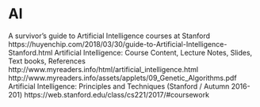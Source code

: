 # AI
<div>
A survivor’s guide to Artificial Intelligence courses at Stanford
https://huyenchip.com/2018/03/30/guide-to-Artificial-Intelligence-Stanford.html 
Artificial   Intelligence: Course Content, Lecture Notes, Slides, Text books, References
http://www.myreaders.info/html/artificial_intelligence.html
http://www.myreaders.info/assets/applets/09_Genetic_Algorithms.pdf
Artificial Intelligence: Principles and Techniques (Stanford / Autumn 2016-201)
https://web.stanford.edu/class/cs221/2017/#coursework
</div>
